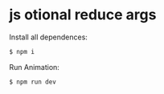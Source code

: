 # js otional reduce args

  Install all dependences:

```bash
$ npm i
```

  Run Animation:

```bash
$ npm run dev
```
